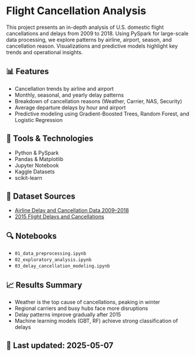 # Flight Cancellation Analysis

This project presents an in-depth analysis of U.S. domestic flight cancellations and delays from 2009 to 2018. Using PySpark for large-scale data processing, we explore patterns by airline, airport, season, and cancellation reason. Visualizations and predictive models highlight key trends and operational insights.

## 📊 Features

- Cancellation trends by airline and airport
- Monthly, seasonal, and yearly delay patterns
- Breakdown of cancellation reasons (Weather, Carrier, NAS, Security)
- Average departure delays by hour and airport
- Predictive modeling using Gradient-Boosted Trees, Random Forest, and Logistic Regression

## 🧰 Tools & Technologies

- Python & PySpark
- Pandas & Matplotlib
- Jupyter Notebook
- Kaggle Datasets
- scikit-learn

## 📁 Dataset Sources

- [Airline Delay and Cancellation Data 2009–2018](https://www.kaggle.com/datasets/yuanyuwendymu/airline-delay-and-cancellation-data-2009-2018)
- [2015 Flight Delays and Cancellations](https://www.kaggle.com/datasets/usdot/flight-delays)

## 🔍 Notebooks

- `01_data_preprocessing.ipynb`
- `02_exploratory_analysis.ipynb`
- `03_delay_cancellation_modeling.ipynb`

## 📈 Results Summary

- Weather is the top cause of cancellations, peaking in winter
- Regional carriers and busy hubs face more disruptions
- Delay patterns improve gradually after 2015
- Machine learning models (GBT, RF) achieve strong classification of delays

## 📅 Last updated: 2025-05-07
